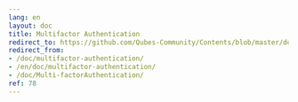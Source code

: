 ```yaml
---
lang: en
layout: doc
title: Multifactor Authentication
redirect_to: https://github.com/Qubes-Community/Contents/blob/master/docs/security/multifactor-authentication.md
redirect_from:
- /doc/multifactor-authentication/
- /en/doc/multifactor-authentication/
- /doc/Multi-factorAuthentication/
ref: 78
---
```


